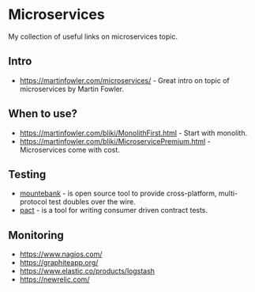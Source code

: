 # Microservices
My collection of useful links on microservices topic.

## Intro
* https://martinfowler.com/microservices/ - Great intro on topic of microservices by Martin Fowler.

## When to use?
* https://martinfowler.com/bliki/MonolithFirst.html - Start with monolith.
* https://martinfowler.com/bliki/MicroservicePremium.html - Microservices come with cost.

## Testing
* [mountebank](http://www.mbtest.org/) - is open source tool to provide cross-platform, multi-protocol test doubles over the wire. 
* [pact](https://docs.pact.io) - is a tool for writing consumer driven contract tests.

## Monitoring
* https://www.nagios.com/
* https://graphiteapp.org/
* https://www.elastic.co/products/logstash
* https://newrelic.com/
